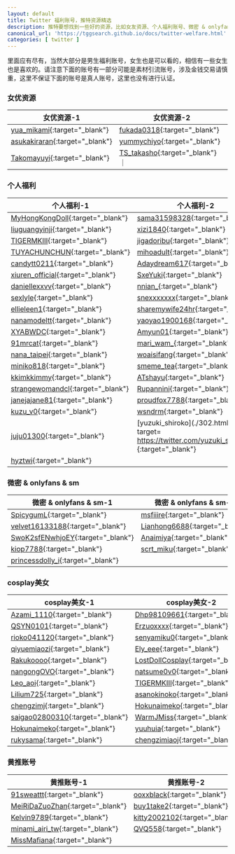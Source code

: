 ```yaml
---
layout: default
title: Twitter 福利账号，推特资源精选
description: 推特要想找到一些好的资源，比如女友资源、个人福利账号、微密 & onlyfans & sm等圈子账号以及cosplay账号和黄推账号，需要花费点时间，但是作为男生，我们这里精选了一批男生福利账号，当然不仅仅是黄推账号了，我们还有各种其他的福利账号。
canonical_url: 'https://tggsearch.github.io/docs/twitter-welfare.html'
categories: [ twitter ]
---
```

里面应有尽有，当然大部分是男生福利账号，女生也是可以看的，相信有一些女生也是喜欢的。请注意下面的账号有一部分可能是素材引流账号，涉及金钱交易请慎重，这里不保证下面的账号是真人账号，这里也没有进行认证。
### 女优资源

| 女优资源-1     | 女优资源-2 | 
|---|---|
| [yua_mikami](./302.html?target=https://twitter.com/yua_mikami){:target="_blank"} | [fukada0318](./302.html?target=https://twitter.com/fukada0318){:target="_blank"} | 
| [asukakiraran](./302.html?target=https://twitter.com/asukakiraran){:target="_blank"}  | [yummychiyo](./302.html?target=https://twitter.com/yummychiyo){:target="_blank"} |
| [Takomayuyi](./302.html?target=https://twitter.com/Takomayuyi){:target="_blank"} | [TS_takasho](./302.html?target=https://twitter.com/TS_takasho){:target="_blank"} ｜

### 个人福利

| 个人福利-1  | 个人福利-2 | 
|---|---|
| [MyHongKongDoll](./302.html?target=https://twitter.com/MyHongKongDoll){:target="_blank"}| [sama31598328](./302.html?target=https://twitter.com/sama31598328){:target="_blank"}|
| [liuguangyinji](./302.html?target=https://twitter.com/liuguangyinji){:target="_blank"} | [xizi1840](./302.html?target=https://twitter.com/xizi1840){:target="_blank"} |
| [TIGERMKIII](./302.html?target=https://twitter.com/TIGERMKIII){:target="_blank"} | [jigadoribu](./302.html?target=https://twitter.com/jigadoribu){:target="_blank"} |
| [TUYACHUNCHUN](./302.html?target=https://twitter.com/TUYACHUNCHUN){:target="_blank"} | [mihoadult](./302.html?target=https://twitter.com/mihoadult){:target="_blank"} |
| [candytt0211](./302.html?target=https://twitter.com/candytt0211){:target="_blank"} | [Adaydream617](./302.html?target=https://twitter.com/Adaydream617){:target="_blank"} |
 [xiuren_official](./302.html?target=https://twitter.com/xiuren_official){:target="_blank"} | [SxeYuki](./302.html?target=https://twitter.com/SxeYuki){:target="_blank"} | 
 | [daniellexxvv](./302.html?target=https://twitter.com/daniellexxvv){:target="_blank"} | [nnian_](./302.html?target=https://twitter.com/nnian_){:target="_blank"} |
 | [sexlyle](./302.html?target=https://twitter.com/sexlyle){:target="_blank"} | [snexxxxxxx](./302.html?target=https://twitter.com/snexxxxxxx){:target="_blank"} |
 | [ellieleen1](./302.html?target=https://twitter.com/ellieleen1){:target="_blank"} | [sharemywife24hr](./302.html?target=https://twitter.com/sharemywife24hr){:target="_blank"} | 
 | [nanamodeltt](./302.html?target=https://twitter.com/nanamodeltt){:target="_blank"} | [yaoyao1900168](./302.html?target=https://twitter.com/yaoyao1900168){:target="_blank"} |
 | [XYABWDC](./302.html?target=https://twitter.com/XYABWDC){:target="_blank"} | [Amyun01](./302.html?target=https://twitter.com/Amyun01){:target="_blank"} | 
 | [91mrcat](./302.html?target=https://twitter.com/91mrcat){:target="_blank"} | [mari_wam_](./302.html?target=https://twitter.com/Mari___wam){:target="_blank"} | 
 | [nana_taipei](./302.html?target=https://twitter.com/nana_taipei){:target="_blank"} | [woaisifang](./302.html?target=https://twitter.com/woaisifang){:target="_blank"} |
 | [miniko818](./302.html?target=https://twitter.com/miniko818){:target="_blank"} | [smeme_tea](./302.html?target=https://twitter.com/smeme_tea){:target="_blank"} | 
 | [kkimkkimmy](./302.html?target=https://twitter.com/kkimkkimmy){:target="_blank"} | [ATshayu](./302.html?target=https://twitter.com/ATshayu){:target="_blank"} |
 | [strangewomandcl](./302.html?target=https://twitter.com/strangewomandcl){:target="_blank"} | [Rupannini](./302.html?target=https://twitter.com/Rupannini){:target="_blank"} 
 | [janejajane81](./302.html?target=https://twitter.com/janejajane81){:target="_blank"} | [proudfox7788](./302.html?target=https://twitter.com/proudfox7788){:target="_blank"} 
 | [kuzu_v0](./302.html?target=https://twitter.com/kuzu_v0){:target="_blank"} | [wsndrm](./302.html?target=https://twitter.com/wsndrm){:target="_blank"} | 
 | [juju01300](./302.html?target=https://twitter.com/juju01300){:target="_blank"} | [yuzuki_shiroko](./302.html?target= https://twitter.com/yuzuki_shiroko){:target="_blank"} | 
 | [hyztwi](./302.html?target=https://twitter.com/hyztwi){:target="_blank"}|

### 微密 & onlyfans & sm

| 微密 & onlyfans & sm-1  | 微密 & onlyfans & sm-2 | 
|---|---|
| [SpicygumL](./302.html?target=https://twitter.com/SpicygumL){:target="_blank"} | [msfiiire](./302.html?target=https://twitter.com/msfiiire){:target="_blank"} | 
 | [velvet16133188](./302.html?target=https://twitter.com/velvet16133188){:target="_blank"} | [Lianhong6688](./302.html?target=https://twitter.com/Lianhong6688){:target="_blank"} |
 | [SwoK2sfENwhjoEY](./302.html?target=https://twitter.com/SwoK2sfENwhjoEY){:target="_blank"} | [Anaimiya](./302.html?target=https://twitter.com/Anaimiya){:target="_blank"} | 
 | [kiop7788](./302.html?target=https://twitter.com/kiop7788){:target="_blank"} |[scrt_miku](./302.html?target=https://twitter.com/scrt_miku){:target="_blank"} | 
 | [princessdolly_i](./302.html?target=https://twitter.com/princessdolly_i){:target="_blank"} | 

### cosplay美女

| cosplay美女-1     | cosplay美女-2 | 
|---|---|
|[Azami_1110](./302.html?target=https://twitter.com/Azami_1110){:target="_blank"} | [Dhp98109661](./302.html?target=https://twitter.com/Dhp98109661){:target="_blank"} |
| [QSYN0101](./302.html?target=https://twitter.com/QSYN0101){:target="_blank"}| [Erzuoxxxx](./302.html?target=https://twitter.com/Erzuoxxxx){:target="_blank"} |
|[rioko041120](./302.html?target=https://twitter.com/rioko041120){:target="_blank"} | [senyamiku0](./302.html?target=https://twitter.com/senyamiku0){:target="_blank"} | 
| [qiyuemiaozi](./302.html?target=https://twitter.com/qiyuemiaozi){:target="_blank"} |[Ely_eee](./302.html?target=https://twitter.com/Ely_eee){:target="_blank"} | 
| [Rakukoooo](./302.html?target=https://twitter.com/Rakukoooo){:target="_blank"} | [LostDollCosplay](./302.html?target=https://twitter.com/LostDollCosplay){:target="_blank"} |
| [nangongOVO](./302.html?target=https://twitter.com/nangongOVO){:target="_blank"} | [natsume0v0](./302.html?target=https://twitter.com/natsume0v0){:target="_blank"} | 
| [Leo_aoi](./302.html?target=https://twitter.com/Leo_aoi){:target="_blank"} | [TIGERMKIII](./302.html?target=https://twitter.com/TIGERMKIII){:target="_blank"} |
| [Lilium725](./302.html?target=https://twitter.com/Lilium725){:target="_blank"}  | [asanokinoko](./302.html?target=https://twitter.com/asanokinoko){:target="_blank"} |
| [chengzimj](./302.html?target=https://twitter.com/chengzimj){:target="_blank"} | [Hokunaimeko](./302.html?target=https://twitter.com/Hokunaimeko){:target="_blank"} | 
| [saigao02800310](./302.html?target=https://twitter.com/saigao02800310){:target="_blank"} | [WarmJMiss](./302.html?target=https://twitter.com/WarmJMiss){:target="_blank"} 
| [Hokunaimeko](./302.html?target=https://twitter.com/Hokunaimeko){:target="_blank"} | [yuuhuia](./302.html?target=https://twitter.com/yuuhuia){:target="_blank"} |
| [rukysama](./302.html?target=https://twitter.com/rukysama){:target="_blank"} | [chengzimiaoj](./302.html?target=https://twitter.com/chengzimiaoj){:target="_blank"} | 

### 黄推账号

| 黄推账号-1     | 黄推账号-2 | 
|---| ---| 
| [91sweattt](./302.html?target=https://twitter.com/91sweattt){:target="_blank"} | [ooxxblack](./302.html?target=https://twitter.com/ooxxblack){:target="_blank"} |
| [MeiRiDaZuoZhan](./302.html?target=https://twitter.com/MeiRiDaZuoZhan){:target="_blank"} | [buy1take2](./302.html?target=https://twitter.com/buy1take2){:target="_blank"} |
| [Kelvin9789](./302.html?target=https://twitter.com/Kelvin9789){:target="_blank"} | [kitty2002102](./302.html?target=https://twitter.com/kitty2002102){:target="_blank"} | 
| [minami_airi_tw](./302.html?target=https://twitter.com/minami_airi_tw){:target="_blank"} | [QVQ558](./302.html?target=https://twitter.com/QVQ558){:target="_blank"} |
| [MissMafiana](./302.html?target=https://twitter.com/MissMafiana){:target="_blank"} | 
 
